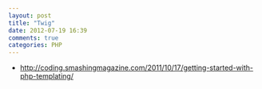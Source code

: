 ```yaml
---
layout: post
title: "Twig"
date: 2012-07-19 16:39
comments: true
categories: PHP
---
```


+ http://coding.smashingmagazine.com/2011/10/17/getting-started-with-php-templating/
